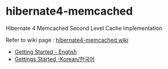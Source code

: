 # hibernate4-memcached

Hibernate 4 Memcached Second Level Cache Implementation


Refer to wiki page : [hibernate4-memcached wiki](https://github.com/kwon37xi/hibernate4-memcached/wiki)

* [Getting Started - English](https://github.com/kwon37xi/hibernate4-memcached/wiki/GettingStarted_EN)
* [Gettings Started -Korean/한국어](https://github.com/kwon37xi/hibernate4-memcached/wiki/GettingStarted_KO)
